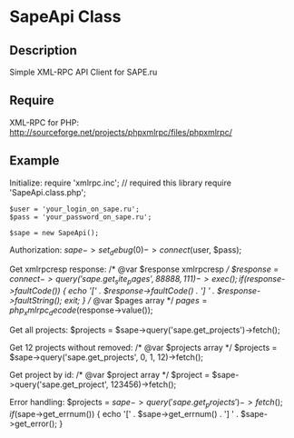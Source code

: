 SapeApi Class
===================

Description
-----------
Simple XML-RPC API Client for SAPE.ru

Require
-------
XML-RPC for PHP: http://sourceforge.net/projects/phpxmlrpc/files/phpxmlrpc/

Example
-------
Initialize:
	require 'xmlrpc.inc'; // required this library
	require 'SapeApi.class.php';
	
	$user = 'your_login_on_sape.ru';
	$pass = 'your_password_on_sape.ru';

	$sape = new SapeApi();

Authorization:
	$sape->set_debug(0)->connect($user, $pass);

Get xmlrpcresp response:
	/* @var $response xmlrpcresp */
	$response = $connect->query('sape.get_site_pages', 88888, 111)->exec();
	if ($response->faultCode()) {
	  echo '[' . $response->faultCode() . '] ' . $response->faultString();
	  exit;
	}
	/* @var $pages array */
	$pages = php_xmlrpc_decode($response->value());

Get all projects:
  $projects = $sape->query('sape.get_projects')->fetch();

Get 12 projects without removed:
	/* @var $projects array */
	$projects = $sape->query('sape.get_projects', 0, 1, 12)->fetch();

Get project by id:
	/* @var $project array */
	$project = $sape->query('sape.get_project', 123456)->fetch();

Error handling:
	$projects = $sape->query('sape.get_projects')->fetch();
	if ($sape->get_errnum()) {
		echo '[' . $sape->get_errnum() . '] ' . $sape->get_error();
	}
